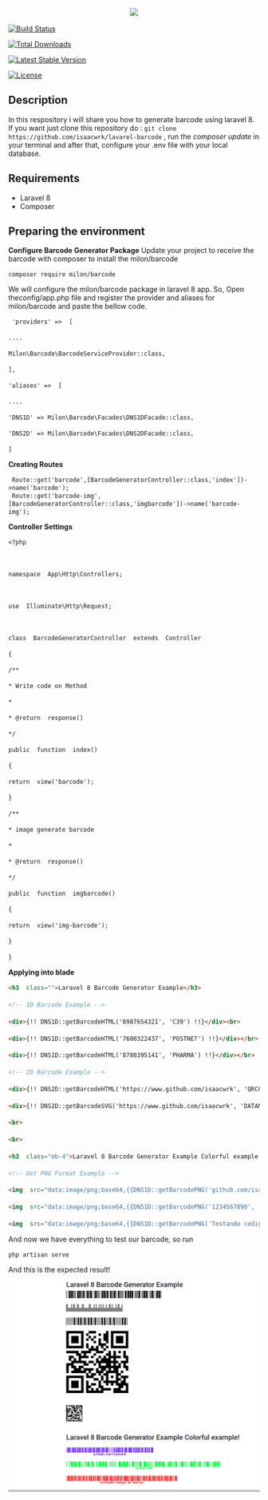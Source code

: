 <p  align="center"><a  href="https://laravel.com"  target="_blank"><img  src="https://raw.githubusercontent.com/laravel/art/master/logo-lockup/5%20SVG/2%20CMYK/1%20Full%20Color/laravel-logolockup-cmyk-red.svg"  width="400"></a></p>

  

<p  align="center">

<a  href="https://travis-ci.org/laravel/framework"><img  src="https://travis-ci.org/laravel/framework.svg"  alt="Build Status"></a>

<a  href="https://packagist.org/packages/laravel/framework"><img  src="https://img.shields.io/packagist/dt/laravel/framework"  alt="Total Downloads"></a>

<a  href="https://packagist.org/packages/laravel/framework"><img  src="https://img.shields.io/packagist/v/laravel/framework"  alt="Latest Stable Version"></a>

<a  href="https://packagist.org/packages/laravel/framework"><img  src="https://img.shields.io/packagist/l/laravel/framework"  alt="License"></a>

</p>

  

##  Description

In this respository i will share you how to generate barcode using laravel 8. If you want just clone this repository do : `git clone https://github.com/isaacwrk/lavarel-barcode` , run the *composer update* in your terminal and after that, configure your .env file with your local database.

## Requirements

 - Laravel 8
 - Composer


## Preparing the environment

**Configure Barcode Generator Package**
Update your project to receive the barcode with composer to install the milon/barcode

    composer require milon/barcode

We will configure the milon/barcode package in laravel 8 app. So, Open theconfig/app.php file and register the provider and aliases for milon/barcode and paste the bellow code.

     'providers' =>  [
    
    ....
    
    Milon\Barcode\BarcodeServiceProvider::class,
    
    ],
    
    'aliases' =>  [
    
    ....
    
    'DNS1D' => Milon\Barcode\Facades\DNS1DFacade::class,
    
    'DNS2D' => Milon\Barcode\Facades\DNS2DFacade::class,
    
    ]
**Creating Routes**

     Route::get('barcode',[BarcodeGeneratorController::class,'index'])->name('barcode');
     Route::get('barcode-img',[BarcodeGeneratorController::class,'imgbarcode'])->name('barcode-img');
    
 

**Controller Settings**

   
    <?php
    
      
    
    namespace  App\Http\Controllers;
    
      
    
    use  Illuminate\Http\Request;
    
      
    
    class  BarcodeGeneratorController  extends  Controller
    
    {
    
    /**
    
    * Write code on Method
    
    *
    
    * @return  response()
    
    */
    
    public  function  index()
    
    {
    
    return  view('barcode');
    
    }
    
    /**
    
    * image generate barcode
    
    *
    
    * @return  response()
    
    */
    
    public  function  imgbarcode()
    
    {
    
    return  view('img-barcode');
    
    }
    
    }



**Applying into blade**

```html
<h3  class="">Laravel 8 Barcode Generator Example</h3>

<!-- 1D Barcode Example -->

<div>{!! DNS1D::getBarcodeHTML('0987654321', 'C39') !!}</div><br>

<div>{!! DNS1D::getBarcodeHTML('7600322437', 'POSTNET') !!}</div></br>

<div>{!! DNS1D::getBarcodeHTML('8780395141', 'PHARMA') !!}</div></br>

<!-- 2D Barcode Example -->

<div>{!! DNS2D::getBarcodeHTML('https://www.github.com/isaacwrk', 'QRCODE') !!}</div><br><br>

<div>{!! DNS2D::getBarcodeSVG('https://www.github.com/isaacwrk', 'DATAMATRIX') !!}</div>

<br>

<br>

<h3  class="mb-4">Laravel 8 Barcode Generator Example Colorful example!</h3>

<!-- Get PNG Format Example -->

<img  src="data:image/png;base64,{{DNS1D::getBarcodePNG('github.com/isaacwrk', 'C39+',1,33,array(0,0,255), true)}}"  alt="barcode" /><br/><br/>

<img  src="data:image/png;base64,{{DNS1D::getBarcodePNG('1234567890', 'C39+',3,33,array(58, 247, 44), true)}}"  alt="barcode" /><br/><br/>

<img  src="data:image/png;base64,{{DNS1D::getBarcodePNG('Testando codigo de barras', 'C39+',1,33,array(255, 0, 0), true)}}"  alt="barcode" />
```

And now we have everything to test our barcode, so run

    php artisan serve

And this is the expected result!

![](https://github.com/isaacwrk/js-exercises/blob/master/ex/barcode.png)

